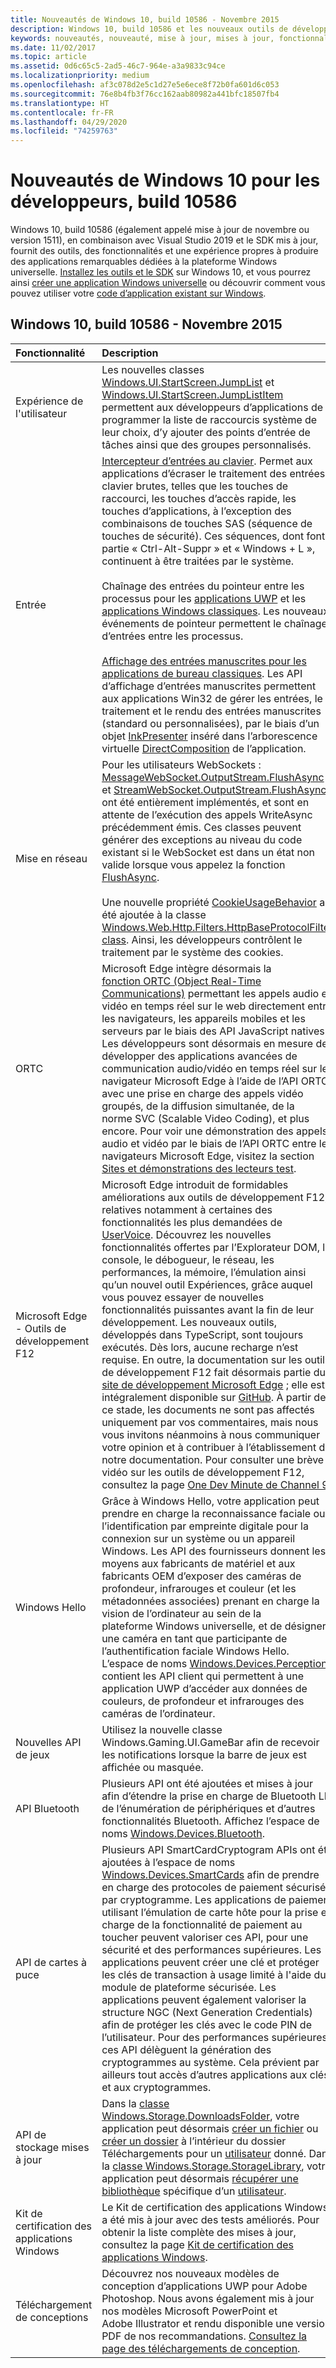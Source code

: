 ```yaml
---
title: Nouveautés de Windows 10, build 10586 - Novembre 2015
description: Windows 10, build 10586 et les nouveaux outils de développement offrent les outils, fonctionnalités et expériences optimisés par la nouvelle plateforme Windows universelle.
keywords: nouveautés, nouveauté, mise à jour, mises à jour, fonctionnalités, nouveau, Windows 10, 1511, novembre, 10586
ms.date: 11/02/2017
ms.topic: article
ms.assetid: 0d6c65c5-2ad5-46c7-964e-a3a9833c94ce
ms.localizationpriority: medium
ms.openlocfilehash: af3c078d2e5c1d27e5e6ece8f72b0fa601d6c053
ms.sourcegitcommit: 76e8b4fb3f76cc162aab80982a441bfc18507fb4
ms.translationtype: HT
ms.contentlocale: fr-FR
ms.lasthandoff: 04/29/2020
ms.locfileid: "74259763"
---
```

# <a name="whats-new-in-windows-10-for-developers-build-10586"></a>Nouveautés de Windows 10 pour les développeurs, build 10586

Windows 10, build 10586 (également appelé mise à jour de novembre ou version 1511), en combinaison avec Visual Studio 2019 et le SDK mis à jour, fournit des outils, des fonctionnalités et une expérience propres à produire des applications remarquables dédiées à la plateforme Windows universelle. [Installez les outils et le SDK](https://developer.microsoft.com/windows/downloads#_blank) sur Windows 10, et vous pourrez ainsi [créer une application Windows universelle](../get-started/create-uwp-apps.md) ou découvrir comment vous pouvez utiliser votre [code d’application existant sur Windows](../porting/index.md).

## <a name="windows-10-build-10586---november-2015"></a>Windows 10, build 10586 - Novembre 2015

Fonctionnalité | Description
 :---- | :----
 Expérience de l'utilisateur | Les nouvelles classes [Windows.UI.StartScreen.JumpList](https://docs.microsoft.com/uwp/api/windows.ui.startscreen) et [Windows.UI.StartScreen.JumpListItem](https://docs.microsoft.com/uwp/api/windows.ui.startscreen) permettent aux développeurs d’applications de programmer la liste de raccourcis système de leur choix, d’y ajouter des points d’entrée de tâches ainsi que des groupes personnalisés.
 Entrée | [Intercepteur d’entrées au clavier](https://docs.microsoft.com/uwp/api/windows.ui.input.keyboarddeliveryinterceptor). Permet aux applications d’écraser le traitement des entrées clavier brutes, telles que les touches de raccourci, les touches d’accès rapide, les touches d’applications, à l’exception des combinaisons de touches SAS (séquence de touches de sécurité). Ces séquences, dont font partie « Ctrl-Alt-Suppr » et « Windows + L », continuent à être traitées par le système. <br /><br />Chaînage des entrées du pointeur entre les processus pour les [applications UWP](https://docs.microsoft.com/uwp/api/windows.ui.core.corewindow) et les [applications Windows classiques](https://docs.microsoft.com/previous-versions/windows/desktop/inputmsg/messages). Les nouveaux événements de pointeur permettent le chaînage d’entrées entre les processus. <br /><br />[Affichage des entrées manuscrites pour les applications de bureau classiques](https://docs.microsoft.com/previous-versions/windows/desktop/input_ink/ink-presenter). Les API d’affichage d’entrées manuscrites permettent aux applications Win32 de gérer les entrées, le traitement et le rendu des entrées manuscrites (standard ou personnalisées), par le biais d’un objet [InkPresenter](https://docs.microsoft.com/uwp/api/Windows.UI.Input.Inking.InkPresenter) inséré dans l’arborescence virtuelle [DirectComposition](https://docs.microsoft.com/windows/desktop/directcomp/directcomposition-portal) de l’application.
Mise en réseau | Pour les utilisateurs WebSockets : [MessageWebSocket.OutputStream.FlushAsync](https://docs.microsoft.com/uwp/api/windows.storage.streams.datawriter.flushasync) et [StreamWebSocket.OutputStream.FlushAsync](https://docs.microsoft.com/uwp/api/windows.storage.streams.datawriter.flushasync) ont été entièrement implémentés, et sont en attente de l’exécution des appels WriteAsync précédemment émis. Ces classes peuvent générer des exceptions au niveau du code existant si le WebSocket est dans un état non valide lorsque vous appelez la fonction [FlushAsync](https://docs.microsoft.com/uwp/api/windows.storage.streams.datawriter.flushasync). <br /><br />Une nouvelle propriété [CookieUsageBehavior](https://docs.microsoft.com/uwp/api/windows.web.http.filters.httpbaseprotocolfilter) a été ajoutée à la classe [Windows.Web.Http.Filters.HttpBaseProtocolFilter class](https://docs.microsoft.com/uwp/api/windows.web.http.filters.httpbaseprotocolfilter). Ainsi, les développeurs contrôlent le traitement par le système des cookies.
ORTC | Microsoft Edge intègre désormais la [fonction ORTC (Object Real-Time Communications)](https://docs.microsoft.com/previous-versions//mt433097(v=vs.85)) permettant les appels audio et vidéo en temps réel sur le web directement entre les navigateurs, les appareils mobiles et les serveurs par le biais des API JavaScript natives. Les développeurs sont désormais en mesure de développer des applications avancées de communication audio/vidéo en temps réel sur le navigateur Microsoft Edge à l’aide de l’API ORTC, avec une prise en charge des appels vidéo groupés, de la diffusion simultanée, de la norme SVC (Scalable Video Coding), et plus encore. Pour voir une démonstration des appels audio et vidéo par le biais de l’API ORTC entre les navigateurs Microsoft Edge, visitez la section [Sites et démonstrations des lecteurs test](https://developer.microsoft.com/microsoft-edge/testdrive/demos/ortcdemo).
Microsoft Edge - Outils de développement F12 | Microsoft Edge introduit de formidables améliorations aux outils de développement F12, relatives notamment à certaines des fonctionnalités les plus demandées de [UserVoice](https://wpdev.uservoice.com/forums/257854-microsoft-edge-developer). Découvrez les nouvelles fonctionnalités offertes par l’Explorateur DOM, la console, le débogueur, le réseau, les performances, la mémoire, l’émulation ainsi qu’un nouvel outil Expériences, grâce auquel vous pouvez essayer de nouvelles fonctionnalités puissantes avant la fin de leur développement. Les nouveaux outils, développés dans TypeScript, sont toujours exécutés. Dès lors, aucune recharge n’est requise. En outre, la documentation sur les outils de développement F12 fait désormais partie du [site de développement Microsoft Edge](https://developer.microsoft.com/microsoft-edge) ; elle est intégralement disponible sur [GitHub](https://github.com/MicrosoftEdge/MicrosoftEdge-Documentation). À partir de ce stade, les documents ne sont pas affectés uniquement par vos commentaires, mais nous vous invitons néanmoins à nous communiquer votre opinion et à contribuer à l’établissement de notre documentation. Pour consulter une brève vidéo sur les outils de développement F12, consultez la page [One Dev Minute de Channel 9](https://channel9.msdn.com/Blogs/One-Dev-Minute/Microsoft-Edge-F12-tools).
Windows Hello | Grâce à Windows Hello, votre application peut prendre en charge la reconnaissance faciale ou l’identification par empreinte digitale pour la connexion sur un système ou un appareil Windows. Les API des fournisseurs donnent les moyens aux fabricants de matériel et aux fabricants OEM d’exposer des caméras de profondeur, infrarouges et couleur (et les métadonnées associées) prenant en charge la vision de l’ordinateur au sein de la plateforme Windows universelle, et de désigner une caméra en tant que participante de l’authentification faciale Windows Hello. L’espace de noms [Windows.Devices.Perception](https://docs.microsoft.com/uwp/api/windows.devices.perception) contient les API client qui permettent à une application UWP d’accéder aux données de couleurs, de profondeur et infrarouges des caméras de l’ordinateur.
Nouvelles API de jeux | Utilisez la nouvelle classe Windows.Gaming.UI.GameBar afin de recevoir les notifications lorsque la barre de jeux est affichée ou masquée.
API Bluetooth | Plusieurs API ont été ajoutées et mises à jour afin d’étendre la prise en charge de Bluetooth LE, de l’énumération de périphériques et d’autres fonctionnalités Bluetooth. Affichez l’espace de noms [Windows.Devices.Bluetooth](https://docs.microsoft.com/uwp/api/windows.devices.bluetooth).
API de cartes à puce | Plusieurs API SmartCardCryptogram APIs ont été ajoutées à l’espace de noms [Windows.Devices.SmartCards](https://docs.microsoft.com/uwp/api/windows.devices.smartcards) afin de prendre en charge des protocoles de paiement sécurisés par cryptogramme. Les applications de paiement utilisant l’émulation de carte hôte pour la prise en charge de la fonctionnalité de paiement au toucher peuvent valoriser ces API, pour une sécurité et des performances supérieures. Les applications peuvent créer une clé et protéger les clés de transaction à usage limité à l'aide du module de plateforme sécurisée. Les applications peuvent également valoriser la structure NGC (Next Generation Credentials) afin de protéger les clés avec le code PIN de l’utilisateur. Pour des performances supérieures, ces API délèguent la génération des cryptogrammes au système. Cela prévient par ailleurs tout accès d’autres applications aux clés et aux cryptogrammes.
API de stockage mises à jour | Dans la [classe Windows.Storage.DownloadsFolder](https://docs.microsoft.com/uwp/api/windows.storage.downloadsfolder), votre application peut désormais [créer un fichier](https://docs.microsoft.com/uwp/api/windows.storage.downloadsfolder.createfileforuserasync) ou [créer un dossier](https://docs.microsoft.com/uwp/api/windows.storage.downloadsfolder.createfolderforuserasync) à l’intérieur du dossier Téléchargements pour un [utilisateur](https://docs.microsoft.com/uwp/api/windows.system.user) donné. Dans la [classe Windows.Storage.StorageLibrary](https://docs.microsoft.com/uwp/api/windows.storage.storagelibrary), votre application peut désormais [récupérer une bibliothèque](https://docs.microsoft.com/uwp/api/windows.storage.storagelibrary.getlibraryforuserasync) spécifique d’un [utilisateur](https://docs.microsoft.com/uwp/api/windows.system.user).
Kit de certification des applications Windows | Le Kit de certification des applications Windows a été mis à jour avec des tests améliorés. Pour obtenir la liste complète des mises à jour, consultez la page [Kit de certification des applications Windows](https://developer.microsoft.com/windows/develop/app-certification-kit).
Téléchargement de conceptions | Découvrez nos nouveaux modèles de conception d’applications UWP pour Adobe Photoshop. Nous avons également mis à jour nos modèles Microsoft PowerPoint et Adobe Illustrator et rendu disponible une version PDF de nos recommandations. [Consultez la page des téléchargements de conception](https://docs.microsoft.com/windows/uwp/design/downloads/index).